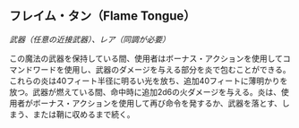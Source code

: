 ## フレイム・タン（Flame Tongue）
*武器（任意の近接武器）、レア（同調が必要）*

この魔法の武器を保持している間、使用者はボーナス・アクションを使用してコマンドワードを使用し、武器のダメージを与える部分を炎で包むことができる。これらの炎は40フィート半径に明るい光を放ち、追加40フィートに薄明かりを放つ。武器が燃えている間、命中時に追加2d6の火ダメージを与える。炎は、使用者がボーナス・アクションを使用して再び命令を発するか、武器を落とす、しまう、または鞘に収めるまで続く。